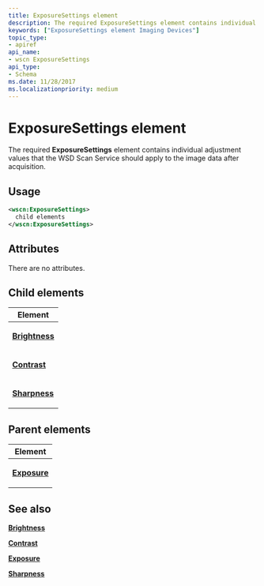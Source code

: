 ```yaml
---
title: ExposureSettings element
description: The required ExposureSettings element contains individual adjustment values that the WSD Scan Service should apply to the image data after acquisition.
keywords: ["ExposureSettings element Imaging Devices"]
topic_type:
- apiref
api_name:
- wscn ExposureSettings
api_type:
- Schema
ms.date: 11/28/2017
ms.localizationpriority: medium
---
```


# ExposureSettings element


The required **ExposureSettings** element contains individual adjustment values that the WSD Scan Service should apply to the image data after acquisition.

## Usage

```xml
<wscn:ExposureSettings>
  child elements
</wscn:ExposureSettings>
```

## Attributes

There are no attributes.

## Child elements


<table>
<colgroup>
<col width="100%" />
</colgroup>
<thead>
<tr class="header">
<th>Element</th>
</tr>
</thead>
<tbody>
<tr class="odd">
<td><p><a href="brightness.md" data-raw-source="[&lt;strong&gt;Brightness&lt;/strong&gt;](brightness.md)"><strong>Brightness</strong></a></p></td>
</tr>
<tr class="even">
<td><p><a href="contrast.md" data-raw-source="[&lt;strong&gt;Contrast&lt;/strong&gt;](contrast.md)"><strong>Contrast</strong></a></p></td>
</tr>
<tr class="odd">
<td><p><a href="sharpness.md" data-raw-source="[&lt;strong&gt;Sharpness&lt;/strong&gt;](sharpness.md)"><strong>Sharpness</strong></a></p></td>
</tr>
</tbody>
</table>

## Parent elements


<table>
<colgroup>
<col width="100%" />
</colgroup>
<thead>
<tr class="header">
<th>Element</th>
</tr>
</thead>
<tbody>
<tr class="odd">
<td><p><a href="exposure.md" data-raw-source="[&lt;strong&gt;Exposure&lt;/strong&gt;](exposure.md)"><strong>Exposure</strong></a></p></td>
</tr>
</tbody>
</table>

## See also


[**Brightness**](brightness.md)

[**Contrast**](contrast.md)

[**Exposure**](exposure.md)

[**Sharpness**](sharpness.md)

 

 






